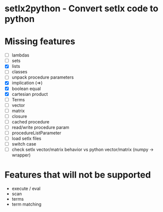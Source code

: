 # setlx2python - Convert setlx code to python

# Missing features 
- [ ] lambdas
- [ ] sets
- [x] lists
- [ ] classes
- [ ] unpack procedure parameters
- [x] implication (=>)
- [x] boolean equal
- [x] cartesian product
- [ ] Terms
- [ ] vector
- [ ] matrix
- [ ] closure 
- [ ] cached procedure
- [ ] read/write procedure param
- [ ] procedureListParameter
- [ ] load setlx files
- [ ] switch case
- [ ] check setlx vector/matrix behavior vs python vector/matrix (numpy -> wrapper)

# Features that will not be supported
- execute / eval
- scan
- terms
- term matching